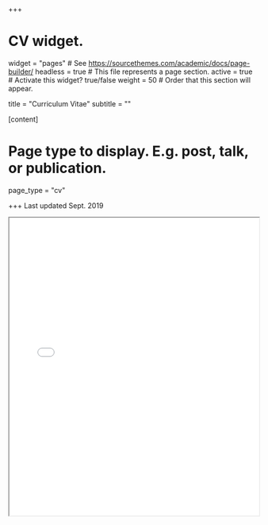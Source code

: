 +++
# CV widget.
widget = "pages"  # See https://sourcethemes.com/academic/docs/page-builder/
headless = true  # This file represents a page section.
active = true  # Activate this widget? true/false
weight = 50  # Order that this section will appear.

title = "Curriculum Vitae"
subtitle = ""

[content]
  # Page type to display. E.g. post, talk, or publication.
  page_type = "cv"

+++
Last updated Sept. 2019

<iframe src="files/cv.pdf" width="100%" height="600px"></iframe>
